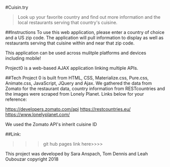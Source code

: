 #Cuisin.try
>Look up your favorite country and find out more information and the local restaurants serving that country's cuisine.

##Instructions
To use this web application, please enter a country of choice and a US zip code. The application will pull information to display as well as restaurants serving that cuisine within and near that zip code. 

This application can be used across mulitple platforms and devices including mobile!

Project0 is a web-based AJAX application linking multiple APIs.

##Tech
Project 0 is built from HTML, CSS, Materialize.css, Pure.css, Animate.css, JavaScript, JQuery and Ajax. We gathered the data from Zomato for the restaurant data, country information from RESTcountries and the images were scraped from Lonely Planet. Links below for your reference:

https://developers.zomato.com/api
https://restcountries.eu/
https://www.lonelyplanet.com/

We used the Zomato API's inherit cuisine ID 

##Link:
>>> git hub pages link here>>>>

This project was developed by Sara Anspach, Tom Dennis and Leah Oubouzar copyright 2018
